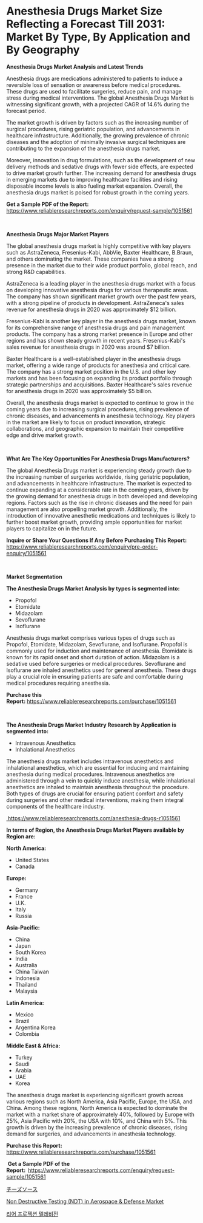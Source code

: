 <p><h1>Anesthesia Drugs Market Size Reflecting a Forecast Till 2031: Market By Type, By Application and By Geography</h1></p><p><strong>Anesthesia Drugs Market Analysis and Latest Trends</strong></p>
<p><p>Anesthesia drugs are medications administered to patients to induce a reversible loss of sensation or awareness before medical procedures. These drugs are used to facilitate surgeries, reduce pain, and manage stress during medical interventions. The global Anesthesia Drugs Market is witnessing significant growth, with a projected CAGR of 14.6% during the forecast period. </p><p>The market growth is driven by factors such as the increasing number of surgical procedures, rising geriatric population, and advancements in healthcare infrastructure. Additionally, the growing prevalence of chronic diseases and the adoption of minimally invasive surgical techniques are contributing to the expansion of the anesthesia drugs market. </p><p>Moreover, innovation in drug formulations, such as the development of new delivery methods and sedative drugs with fewer side effects, are expected to drive market growth further. The increasing demand for anesthesia drugs in emerging markets due to improving healthcare facilities and rising disposable income levels is also fueling market expansion. Overall, the anesthesia drugs market is poised for robust growth in the coming years.</p></p>
<p><strong>Get a Sample PDF of the Report:&nbsp;</strong> <a href="https://www.reliableresearchreports.com/enquiry/request-sample/1051561">https://www.reliableresearchreports.com/enquiry/request-sample/1051561</a></p>
<p>&nbsp;</p>
<p><strong>Anesthesia Drugs Major Market Players</strong></p>
<p><p>The global anesthesia drugs market is highly competitive with key players such as AstraZeneca, Fresenius-Kabi, AbbVie, Baxter Healthcare, B.Braun, and others dominating the market. These companies have a strong presence in the market due to their wide product portfolio, global reach, and strong R&D capabilities.</p><p>AstraZeneca is a leading player in the anesthesia drugs market with a focus on developing innovative anesthesia drugs for various therapeutic areas. The company has shown significant market growth over the past few years, with a strong pipeline of products in development. AstraZeneca's sales revenue for anesthesia drugs in 2020 was approximately $12 billion.</p><p>Fresenius-Kabi is another key player in the anesthesia drugs market, known for its comprehensive range of anesthesia drugs and pain management products. The company has a strong market presence in Europe and other regions and has shown steady growth in recent years. Fresenius-Kabi's sales revenue for anesthesia drugs in 2020 was around $7 billion.</p><p>Baxter Healthcare is a well-established player in the anesthesia drugs market, offering a wide range of products for anesthesia and critical care. The company has a strong market position in the U.S. and other key markets and has been focusing on expanding its product portfolio through strategic partnerships and acquisitions. Baxter Healthcare's sales revenue for anesthesia drugs in 2020 was approximately $5 billion.</p><p>Overall, the anesthesia drugs market is expected to continue to grow in the coming years due to increasing surgical procedures, rising prevalence of chronic diseases, and advancements in anesthesia technology. Key players in the market are likely to focus on product innovation, strategic collaborations, and geographic expansion to maintain their competitive edge and drive market growth.</p></p>
<p>&nbsp;</p>
<p><strong>What Are The Key Opportunities For Anesthesia Drugs Manufacturers?</strong></p>
<p><p>The global Anesthesia Drugs market is experiencing steady growth due to the increasing number of surgeries worldwide, rising geriatric population, and advancements in healthcare infrastructure. The market is expected to continue expanding at a considerable rate in the coming years, driven by the growing demand for anesthesia drugs in both developed and developing regions. Factors such as the rise in chronic diseases and the need for pain management are also propelling market growth. Additionally, the introduction of innovative anesthetic medications and techniques is likely to further boost market growth, providing ample opportunities for market players to capitalize on in the future.</p></p>
<p><strong>Inquire or Share Your Questions If Any Before Purchasing This Report:</strong> <a href="https://www.reliableresearchreports.com/enquiry/pre-order-enquiry/1051561">https://www.reliableresearchreports.com/enquiry/pre-order-enquiry/1051561</a></p>
<p>&nbsp;</p>
<p><strong>Market Segmentation</strong></p>
<p><strong>The Anesthesia Drugs Market Analysis by types is segmented into:</strong></p>
<p><ul><li>Propofol</li><li>Etomidate</li><li>Midazolam</li><li>Sevoflurane</li><li>Isoflurane</li></ul></p>
<p><p>Anesthesia drugs market comprises various types of drugs such as Propofol, Etomidate, Midazolam, Sevoflurane, and Isoflurane. Propofol is commonly used for induction and maintenance of anesthesia. Etomidate is known for its rapid onset and short duration of action. Midazolam is a sedative used before surgeries or medical procedures. Sevoflurane and Isoflurane are inhaled anesthetics used for general anesthesia. These drugs play a crucial role in ensuring patients are safe and comfortable during medical procedures requiring anesthesia.</p></p>
<p><strong>Purchase this Report:&nbsp;</strong><a href="https://www.reliableresearchreports.com/purchase/1051561">https://www.reliableresearchreports.com/purchase/1051561</a></p>
<p>&nbsp;</p>
<p><strong>The Anesthesia Drugs Market Industry Research by Application is segmented into:</strong></p>
<p><ul><li>Intravenous Anesthetics</li><li>Inhalational Anesthetics</li></ul></p>
<p><p>The anesthesia drugs market includes intravenous anesthetics and inhalational anesthetics, which are essential for inducing and maintaining anesthesia during medical procedures. Intravenous anesthetics are administered through a vein to quickly induce anesthesia, while inhalational anesthetics are inhaled to maintain anesthesia throughout the procedure. Both types of drugs are crucial for ensuring patient comfort and safety during surgeries and other medical interventions, making them integral components of the healthcare industry.</p></p>
<p><a href="https://www.reliableresearchreports.com/anesthesia-drugs-r1051561">&nbsp;https://www.reliableresearchreports.com/anesthesia-drugs-r1051561</a></p>
<p><strong>In terms of Region, the Anesthesia Drugs Market Players available by Region are:</strong></p>
<p>
    <p> <strong> North America: </strong>
        <ul>
            <li>United States</li>
            <li>Canada</li>
        </ul>
        </p> 
    <p> <strong> Europe: </strong>
        <ul>
            <li>Germany</li>
            <li>France</li>
            <li>U.K.</li>
            <li>Italy</li>
            <li>Russia</li>
        </ul>
        </p> 
    <p> <strong> Asia-Pacific: </strong>
        <ul>
            <li>China</li>
            <li>Japan</li>
            <li>South Korea</li>
            <li>India</li>
            <li>Australia</li>
            <li>China Taiwan</li>
            <li>Indonesia</li>
            <li>Thailand</li>
            <li>Malaysia</li>
        </ul>
        </p> 
    <p> <strong> Latin America: </strong>
        <ul>
            <li>Mexico</li>
            <li>Brazil</li>
            <li>Argentina Korea</li>
            <li>Colombia</li>
        </ul>
        </p> 
    <p> <strong> Middle East & Africa: </strong>
        <ul>
            <li>Turkey</li>
            <li>Saudi</li>
            <li>Arabia</li>
            <li>UAE</li>
            <li>Korea</li>
        </ul>
    </p>
    </p>
<p><p>The anesthesia drugs market is experiencing significant growth across various regions such as North America, Asia Pacific, Europe, the USA, and China. Among these regions, North America is expected to dominate the market with a market share of approximately 40%, followed by Europe with 25%, Asia Pacific with 20%, the USA with 10%, and China with 5%. This growth is driven by the increasing prevalence of chronic diseases, rising demand for surgeries, and advancements in anesthesia technology.</p></p>
<p><strong>Purchase this Report: </strong><a href="https://www.reliableresearchreports.com/purchase/1051561">https://www.reliableresearchreports.com/purchase/1051561</a></p>
<p>&nbsp;<strong>Get a Sample PDF of the Report:&nbsp;&nbsp;</strong><a href="https://www.reliableresearchreports.com/enquiry/request-sample/1051561">https://www.reliableresearchreports.com/enquiry/request-sample/1051561</a></p>
<p><strong></strong></p>
<p><p><a href="https://github.com/pepo3k/Market-Research-Report-List-1/blob/main/850634058571.md">チーズソース</a></p><p><a href="https://medium.com/@madisynreinger/non-destructive-testing-ndt-in-aerospace-amp-defense-market-insight-market-trends-growth-e80f37745144">Non Destructive Testing (NDT) in Aerospace & Defense Market</a></p><p><a href="https://medium.com/@bud567768/%EB%A6%AC%EC%96%B4-%ED%94%84%EB%A1%9C%EC%A0%9D%EC%85%98-%ED%85%94%EB%A0%88%EB%B9%84%EC%A0%84-%EC%8B%9C%EC%9E%A5-%EA%B7%9C%EB%AA%A8-%EB%B0%8F-%EC%8B%9C%EC%9E%A5-%ED%8A%B8%EB%A0%8C%EB%93%9C-%EC%82%B0%EC%97%85-%EC%A0%84%EB%B0%98%EC%A0%81%EC%9D%B8-%EA%B0%9C%EC%9A%94-2024%EB%85%84%EB%B6%80%ED%84%B0-2031%EB%85%84-e661b57c9c22">리어 프로젝션 텔레비전</a></p></p>